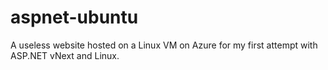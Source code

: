 aspnet-ubuntu
=============

A useless website hosted on a Linux VM on Azure for my first attempt with ASP.NET vNext and Linux.

